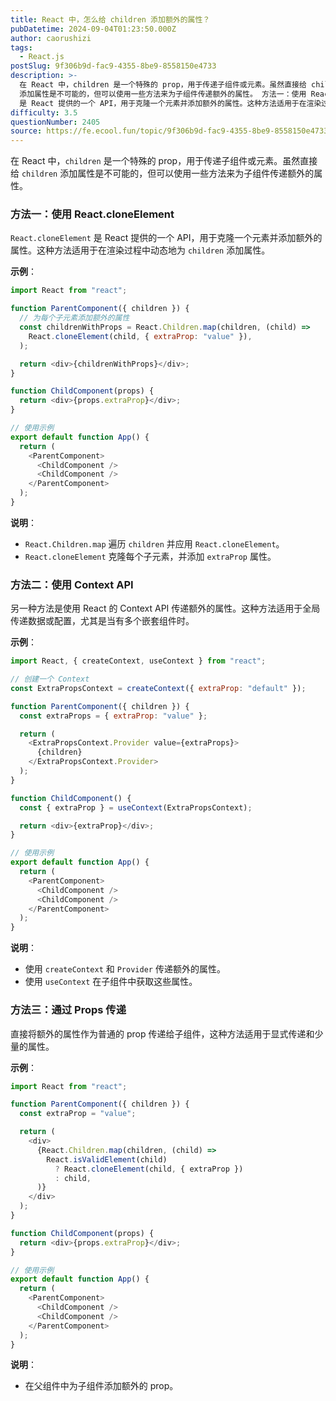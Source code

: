 ```yaml
---
title: React 中，怎么给 children 添加额外的属性？
pubDatetime: 2024-09-04T01:23:50.000Z
author: caorushizi
tags:
  - React.js
postSlug: 9f306b9d-fac9-4355-8be9-8558150e4733
description: >-
  在 React 中，children 是一个特殊的 prop，用于传递子组件或元素。虽然直接给 children
  添加属性是不可能的，但可以使用一些方法来为子组件传递额外的属性。 方法一：使用 React.cloneElement React.cloneElement
  是 React 提供的一个 API，用于克隆一个元素并添加额外的属性。这种方法适用于在渲染过程中动态地为 children 添加属
difficulty: 3.5
questionNumber: 2405
source: https://fe.ecool.fun/topic/9f306b9d-fac9-4355-8be9-8558150e4733
---
```


在 React 中，`children` 是一个特殊的 prop，用于传递子组件或元素。虽然直接给 `children` 添加属性是不可能的，但可以使用一些方法来为子组件传递额外的属性。

### **方法一：使用 React.cloneElement**

`React.cloneElement` 是 React 提供的一个 API，用于克隆一个元素并添加额外的属性。这种方法适用于在渲染过程中动态地为 `children` 添加属性。

**示例**：

```javascript
import React from "react";

function ParentComponent({ children }) {
  // 为每个子元素添加额外的属性
  const childrenWithProps = React.Children.map(children, (child) =>
    React.cloneElement(child, { extraProp: "value" }),
  );

  return <div>{childrenWithProps}</div>;
}

function ChildComponent(props) {
  return <div>{props.extraProp}</div>;
}

// 使用示例
export default function App() {
  return (
    <ParentComponent>
      <ChildComponent />
      <ChildComponent />
    </ParentComponent>
  );
}
```

**说明**：

- `React.Children.map` 遍历 `children` 并应用 `React.cloneElement`。
- `React.cloneElement` 克隆每个子元素，并添加 `extraProp` 属性。

### **方法二：使用 Context API**

另一种方法是使用 React 的 Context API 传递额外的属性。这种方法适用于全局传递数据或配置，尤其是当有多个嵌套组件时。

**示例**：

```javascript
import React, { createContext, useContext } from "react";

// 创建一个 Context
const ExtraPropsContext = createContext({ extraProp: "default" });

function ParentComponent({ children }) {
  const extraProps = { extraProp: "value" };

  return (
    <ExtraPropsContext.Provider value={extraProps}>
      {children}
    </ExtraPropsContext.Provider>
  );
}

function ChildComponent() {
  const { extraProp } = useContext(ExtraPropsContext);

  return <div>{extraProp}</div>;
}

// 使用示例
export default function App() {
  return (
    <ParentComponent>
      <ChildComponent />
      <ChildComponent />
    </ParentComponent>
  );
}
```

**说明**：

- 使用 `createContext` 和 `Provider` 传递额外的属性。
- 使用 `useContext` 在子组件中获取这些属性。

### **方法三：通过 Props 传递**

直接将额外的属性作为普通的 prop 传递给子组件，这种方法适用于显式传递和少量的属性。

**示例**：

```javascript
import React from "react";

function ParentComponent({ children }) {
  const extraProp = "value";

  return (
    <div>
      {React.Children.map(children, (child) =>
        React.isValidElement(child)
          ? React.cloneElement(child, { extraProp })
          : child,
      )}
    </div>
  );
}

function ChildComponent(props) {
  return <div>{props.extraProp}</div>;
}

// 使用示例
export default function App() {
  return (
    <ParentComponent>
      <ChildComponent />
      <ChildComponent />
    </ParentComponent>
  );
}
```

**说明**：

- 在父组件中为子组件添加额外的 prop。
